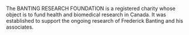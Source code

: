 The BANTING RESEARCH FOUNDATION is a registered charity whose object is to fund health and biomedical research in Canada. It was established to support the ongoing research of Frederick Banting and his associates.
